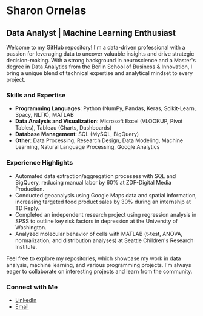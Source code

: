 # Sharon Ornelas

## Data Analyst | Machine Learning Enthusiast

Welcome to my GitHub repository! I'm a data-driven professional with a passion for leveraging data to uncover valuable insights and drive strategic decision-making. With a strong background in neuroscience and a Master's degree in Data Analytics from the Berlin School of Business & Innovation, I bring a unique blend of technical expertise and analytical mindset to every project.

### Skills and Expertise

- **Programming Languages**: Python (NumPy, Pandas, Keras, Scikit-Learn, Spacy, NLTK), MATLAB
- **Data Analysis and Visualization**: Microsoft Excel (VLOOKUP, Pivot Tables), Tableau (Charts, Dashboards)
- **Database Management**: SQL (MySQL, BigQuery)
- **Other**: Data Processing, Research Design, Data Modeling, Machine Learning, Natural Language Processing, Google Analytics

### Experience Highlights

- Automated data extraction/aggregation processes with SQL and BigQuery, reducing manual labor by 60% at ZDF-Digital Media Production.
- Conducted geoanalysis using Google Maps data and spatial information, increasing targeted food product sales by 30% during an internship at TD Reply.
- Completed an independent research project using regression analysis in SPSS to outline key risk factors in depression at the University of Washington.
- Analyzed molecular behavior of cells with MATLAB (t-test, ANOVA, normalization, and distribution analyses) at Seattle Children's Research Institute.

Feel free to explore my repositories, which showcase my work in data analysis, machine learning, and various programming projects. I'm always eager to collaborate on interesting projects and learn from the community.

### Connect with Me

- [LinkedIn](https://www.linkedin.com/in/sharon-ornelas-gonzalez-298517126/)
- [Email](mailto:sharonmf17@gmail.com)

